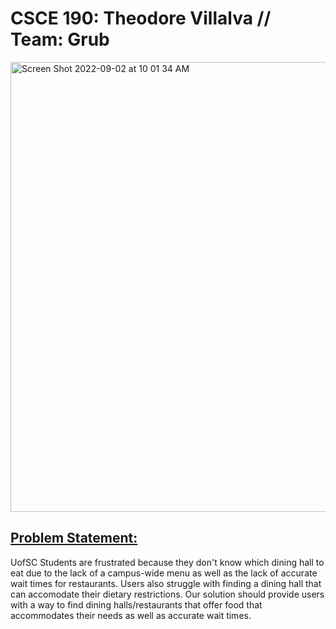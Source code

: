 # **CSCE 190: Theodore Villalva // Team: Grub**

<img width="720" alt="Screen Shot 2022-09-02 at 10 01 34 AM" src="https://user-images.githubusercontent.com/112449313/188166203-b333eaf3-74d9-4aba-9e8e-460614875ee4.png">

## [Problem Statement:](*https://docs.google.com/document/d/e/2PACX-1vTfJJ3WvJn04rxlFrvaZdeOyVKtWk8tQ8swejg1_l5XuhbF1HQ_B2d1L9yu9GQQf6yx_e9HiIx2qPVU/pub)
UofSC Students are frustrated because they don't know which dining hall to eat due to the lack of a campus-wide menu as well as the lack of accurate wait times for restaurants. Users also struggle with finding a dining hall that can accomodate their dietary restrictions. Our solution should provide users with a way to find dining halls/restaurants that offer food that accommodates their needs as well as accurate wait times. 








